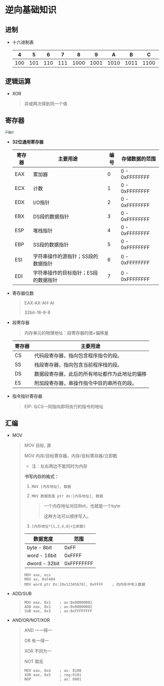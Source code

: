 <!-- 
title: 01-基础知识
sort: 
--> 
# 逆向基础知识

## 进制

- 十六进制表

  | 4    | 5    | 6    | 7    | 8    | 9    | A    | B    | C    | D    | E    | F    |
  | ---- | ---- | ---- | ---- | ---- | ---- | ---- | ---- | ---- | ---- | ---- | ---- |
  | 100  | 101  | 110  | 111  | 1000 | 1001 | 1010 | 1011 | 1100 | 1101 | 1110 | 1111 |

## 逻辑运算

- XOR

  > 异或两次得到同一个值

## 寄存器

<img src="https://gitee.com/nmdfzf404/Image-hosting/raw/master/2021/202111301535147.jpg" alt="图片" style="zoom: 67%;" />

- **32位通用寄存器**

  | 寄存器 | 主要用途                             | 编号 | 存储数据的范围 |
  | ------ | ------------------------------------ | ---- | -------------- |
  | EAX    | 累加器                               | 0    | 0 - 0xFFFFFFFF |
  | ECX    | 计数                                 | 1    | 0 - 0xFFFFFFFF |
  | EDX    | I/O指针                              | 2    | 0 - 0xFFFFFFFF |
  | EBX    | DS段的数据指针                       | 3    | 0 - 0xFFFFFFFF |
  | ESP    | 堆栈指针                             | 4    | 0 - 0xFFFFFFFF |
  | EBP    | SS段的数据指针                       | 5    | 0 - 0xFFFFFFFF |
  | ESI    | 字符串操作的源指针；SS段的数据指针   | 6    | 0 - 0xFFFFFFFF |
  | EDI    | 字符串操作的目标指针；ES段的数据指针 | 7    | 0 - 0xFFFFFFFF |

- 寄存器位数

  > EAX-AX-AH-Al
  >
  > 32bit-16-8-8
  
- 段寄存器

  > 内存单元的物理地址：段寄存器的值+偏移量

  | 寄存器 | 主要用途                                       |
  | ------ | ---------------------------------------------- |
  | CS     | 代码段寄存器，指向包含程序指令的段。           |
  | SS     | 栈段寄存器，指向包含当前程序栈的段。           |
  | DS     | 数据段寄存器，此后的所有地址都作为此地址的偏移 |
  | ES     | 附加段寄存器，串操作指令中目的串所在的段。     |

- 指令指针寄存器

  > EIP: 与CS一同指向即将执行的指令的地址

## 汇编

- MOV

  > MOV 目标, 源
  >
  > MOV 内存/目标寄存器，内存/目标寄存器/立即数
  >
  > - 注：左右两边不能同时为内存
  >
  > **书写内存的格式：** 
  >
  > 1. `MOV [内存地址], 数据`
  >
  > 2. `MOV 数据宽度 ptr ds:[内存地址], 数据`
  >
  >    > 一个内存地址对应8bit，也就是一个byte
  >    >
  >    > 这种方法可以顺序写入。
  >    
  > 3. `[内存地址*{1,2,4,8}+立即数]`
  >
  > | 数据宽度      | 范围       |
  > | ------------- | ---------- |
  > | byte - 8bit   | 0xFF       |
  > | word - 16bit  | 0xFFFF     |
  > | dword - 32bit | 0xFFFFFFFF |
  >
  > ```assembly
  > MOV eax, ecx
  > MOV	ax, 0xF404
  > MOV word ptr Ds:[0x12345678], 0xFFFF	; 向内存中写入数据
  > ```

- ADD/SUB

  > ```assembly
  > MOV eax, 0x1	; ax:0x00000001
  > ADD eax, 0x1 	; ax:0x00000002
  > SUB eax, 0x3	; ax:0xFFFFFFFF
  > ```

- AND/OR/NOT/XOR

  > AND	一一得一
  >
  > OR		有一得一
  >
  > XOR	不同为一
  >
  > NOT	取反
  >
  > ```assembly
  > MOV eax, 0x4	; ax: 0100
  > XOR eax, 0x5	; reg:0101
  > NOP				; ax: 0001
  > ```

